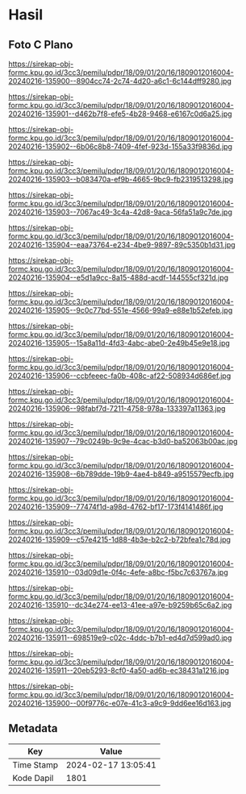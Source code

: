 # Hasil

## Foto C Plano

https://sirekap-obj-formc.kpu.go.id/3cc3/pemilu/pdpr/18/09/01/20/16/1809012016004-20240216-135900--8904cc74-2c74-4d20-a6c1-6c144dff9280.jpg

https://sirekap-obj-formc.kpu.go.id/3cc3/pemilu/pdpr/18/09/01/20/16/1809012016004-20240216-135901--d462b7f8-efe5-4b28-9468-e6167c0d6a25.jpg

https://sirekap-obj-formc.kpu.go.id/3cc3/pemilu/pdpr/18/09/01/20/16/1809012016004-20240216-135902--6b06c8b8-7409-4fef-923d-155a33f9836d.jpg

https://sirekap-obj-formc.kpu.go.id/3cc3/pemilu/pdpr/18/09/01/20/16/1809012016004-20240216-135903--b083470a-ef9b-4665-9bc9-fb2319513298.jpg

https://sirekap-obj-formc.kpu.go.id/3cc3/pemilu/pdpr/18/09/01/20/16/1809012016004-20240216-135903--7067ac49-3c4a-42d8-9aca-56fa51a9c7de.jpg

https://sirekap-obj-formc.kpu.go.id/3cc3/pemilu/pdpr/18/09/01/20/16/1809012016004-20240216-135904--eaa73764-e234-4be9-9897-89c5350b1d31.jpg

https://sirekap-obj-formc.kpu.go.id/3cc3/pemilu/pdpr/18/09/01/20/16/1809012016004-20240216-135904--e5d1a9cc-8a15-488d-acdf-144555cf321d.jpg

https://sirekap-obj-formc.kpu.go.id/3cc3/pemilu/pdpr/18/09/01/20/16/1809012016004-20240216-135905--9c0c77bd-551e-4566-99a9-e88e1b52efeb.jpg

https://sirekap-obj-formc.kpu.go.id/3cc3/pemilu/pdpr/18/09/01/20/16/1809012016004-20240216-135905--15a8a11d-4fd3-4abc-abe0-2e49b45e9e18.jpg

https://sirekap-obj-formc.kpu.go.id/3cc3/pemilu/pdpr/18/09/01/20/16/1809012016004-20240216-135906--ccbfeeec-fa0b-408c-af22-508934d686ef.jpg

https://sirekap-obj-formc.kpu.go.id/3cc3/pemilu/pdpr/18/09/01/20/16/1809012016004-20240216-135906--98fabf7d-7211-4758-978a-133397a11363.jpg

https://sirekap-obj-formc.kpu.go.id/3cc3/pemilu/pdpr/18/09/01/20/16/1809012016004-20240216-135907--79c0249b-9c9e-4cac-b3d0-ba52063b00ac.jpg

https://sirekap-obj-formc.kpu.go.id/3cc3/pemilu/pdpr/18/09/01/20/16/1809012016004-20240216-135908--6b789dde-19b9-4ae4-b849-a9515579ecfb.jpg

https://sirekap-obj-formc.kpu.go.id/3cc3/pemilu/pdpr/18/09/01/20/16/1809012016004-20240216-135909--77474f1d-a98d-4762-bf17-173f4141486f.jpg

https://sirekap-obj-formc.kpu.go.id/3cc3/pemilu/pdpr/18/09/01/20/16/1809012016004-20240216-135909--c57e4215-1d88-4b3e-b2c2-b72bfea1c78d.jpg

https://sirekap-obj-formc.kpu.go.id/3cc3/pemilu/pdpr/18/09/01/20/16/1809012016004-20240216-135910--03d09d1e-0f4c-4efe-a8bc-f5bc7c63767a.jpg

https://sirekap-obj-formc.kpu.go.id/3cc3/pemilu/pdpr/18/09/01/20/16/1809012016004-20240216-135910--dc34e274-ee13-41ee-a97e-b9259b65c6a2.jpg

https://sirekap-obj-formc.kpu.go.id/3cc3/pemilu/pdpr/18/09/01/20/16/1809012016004-20240216-135911--698519e9-c02c-4ddc-b7b1-ed4d7d599ad0.jpg

https://sirekap-obj-formc.kpu.go.id/3cc3/pemilu/pdpr/18/09/01/20/16/1809012016004-20240216-135911--20eb5293-8cf0-4a50-ad6b-ec38431a1216.jpg

https://sirekap-obj-formc.kpu.go.id/3cc3/pemilu/pdpr/18/09/01/20/16/1809012016004-20240216-135900--00f9776c-e07e-41c3-a9c9-9dd6ee16d163.jpg


## Metadata

| Key        | Value               |
| ---------- | ------------------- |
| Time Stamp | 2024-02-17 13:05:41 |
| Kode Dapil | 1801                |



